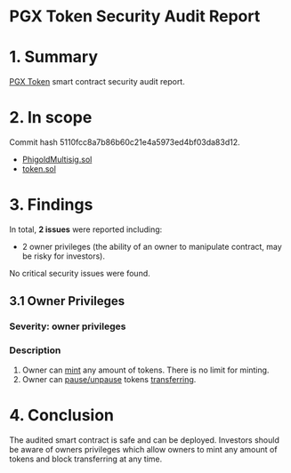 # PGX Token Security Audit Report

# 1. Summary

[PGX Token](https://github.com/sharevestX/PGX/tree/master/contracts) smart contract security audit report.

# 2. In scope

Commit hash 5110fcc8a7b86b60c21e4a5973ed4bf03da83d12.

- [PhigoldMultisig.sol](https://github.com/sharevestX/PGX/blob/5110fcc8a7b86b60c21e4a5973ed4bf03da83d12/contracts/PhigoldMultisig.sol)
- [token.sol](https://github.com/sharevestX/PGX/blob/5110fcc8a7b86b60c21e4a5973ed4bf03da83d12/contracts/token.sol)

# 3. Findings

In total, **2 issues** were reported including:

- 2 owner privileges (the ability of an owner to manipulate contract, may be risky for investors).

No critical security issues were found.


## 3.1 Owner Privileges

### Severity: owner privileges

### Description

1. Owner can [mint](https://github.com/sharevestX/PGX/blob/9dfd026b5d26a8628622739a3fde8ed3275af2f5/contracts/token.sol#L575) any amount of tokens. There is no limit for minting. 
2. Owner can [pause/unpause](https://github.com/sharevestX/PGX/blob/9dfd026b5d26a8628622739a3fde8ed3275af2f5/contracts/token.sol#L547-L561) tokens [transferring](https://github.com/sharevestX/PGX/blob/9dfd026b5d26a8628622739a3fde8ed3275af2f5/contracts/token.sol#L580-L584). 


# 4. Conclusion

The audited smart contract is safe and can be deployed. Investors should be aware of owners privileges which allow owners to mint any amount of tokens and block transferring at any time.
